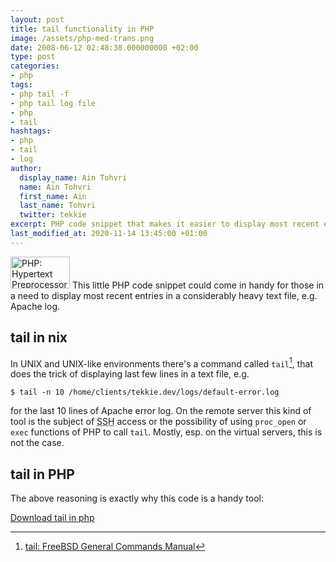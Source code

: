 ```yaml
---
layout: post
title: tail functionality in PHP
image: /assets/php-med-trans.png
date: 2008-06-12 02:48:38.000000000 +02:00
type: post
categories:
- php
tags:
- php tail -f
- php tail log file
- php
- tail
hashtags:
- php
- tail
- log
author:
  display_name: Ain Tohvri
  name: Ain Tohvri
  first_name: Ain
  last_name: Tohvri
  twitter: tekkie
excerpt: PHP code snippet that makes it easier to display most recent entries in a heavy text file, e.g. Apache log.
last_modified_at: 2020-11-14 13:45:00 +01:00
---
```

<img class="teaser-image--left" title="PHP: Hypertext Preprocessor" src="{{ site.baseurl }}/assets/php-med-trans.png" alt="PHP: Hypertext Preprocessor" width="95" height="51" /> This little PHP code snippet could come in handy for those in a need to display most recent entries in a considerably heavy text file, e.g. Apache log.<!--more-->

## tail in nix

In UNIX and UNIX-like environments there's a command called `tail`[^1], that does the trick of displaying last few lines in a text file, e.g.

```
$ tail -n 10 /home/clients/tekkie.dev/logs/default-error.log
```

for the last 10 lines of Apache error log. On the remote server this kind of tool is the subject of <abbr title="Secure Shell">SSH</abbr> access or the possibility of using `proc_open` or `exec` functions of PHP to call `tail`. Mostly, esp. on the virtual servers, this is not the case.

## tail in PHP

The above reasoning is exactly why this code is a handy tool:
<script src="https://gist.github.com/1894692.js?file=log.php"></script>

[Download tail in php](https://gist.github.com/ain/1894692/archive/00b11f87fc36510b4f1c1bad28ad92ae45f54704.zip)

[^1]: [tail: FreeBSD General Commands Manual](https://www.freebsd.org/cgi/man.cgi?query=tail)
